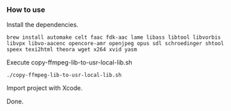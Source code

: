### How to use
Install the dependencies.
```
brew install automake celt faac fdk-aac lame libass libtool libvorbis libvpx libvo-aacenc opencore-amr openjpeg opus sdl schroedinger shtool speex texi2html theora wget x264 xvid yasm
```

Execute copy-ffmpeg-lib-to-usr-local-lib.sh
```
./copy-ffmpeg-lib-to-usr-local-lib.sh
```

Import project with Xcode.

Done.
